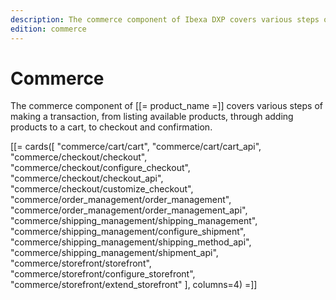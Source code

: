 ```yaml
---
description: The commerce component of Ibexa DXP covers various steps of making a transaction from listing available products, through adding products to a cart, to checkout and confirmation.
edition: commerce
---
```


# Commerce

The commerce component of [[= product_name =]] covers various steps of making a transaction,
from listing available products, through adding products to a cart, to checkout and confirmation.

[[= cards([
"commerce/cart/cart",
"commerce/cart/cart_api",
"commerce/checkout/checkout",
"commerce/checkout/configure_checkout",
"commerce/checkout/checkout_api",
"commerce/checkout/customize_checkout",
"commerce/order_management/order_management",
"commerce/order_management/order_management_api",
"commerce/shipping_management/shipping_management",
"commerce/shipping_management/configure_shipment",
"commerce/shipping_management/shipping_method_api",
"commerce/shipping_management/shipment_api",
"commerce/storefront/storefront",
"commerce/storefront/configure_storefront",
"commerce/storefront/extend_storefront"
], columns=4) =]]
